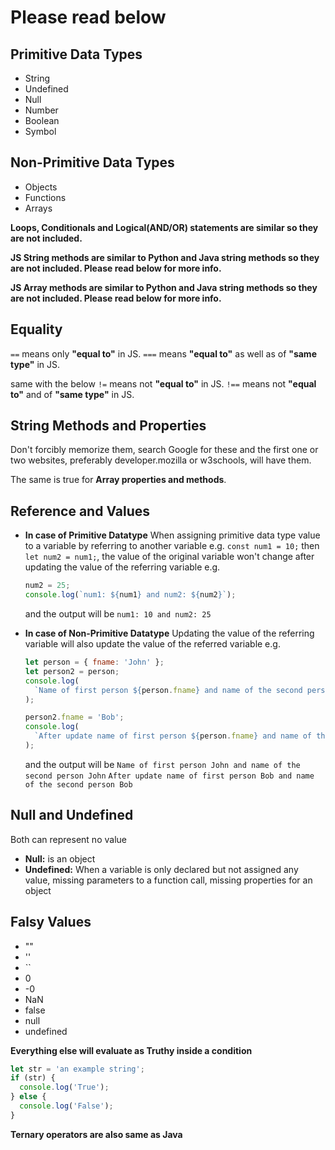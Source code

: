 # Please read below

## Primitive Data Types

- String
- Undefined
- Null
- Number
- Boolean
- Symbol

## Non-Primitive Data Types

- Objects
- Functions
- Arrays

**Loops, Conditionals and Logical(AND/OR) statements are similar so they are not included.**

**JS String methods are similar to Python and Java string methods so they are not included. Please read below for more info.**

**JS Array methods are similar to Python and Java string methods so they are not included. Please read below for more info.**

## Equality

`==` means only **"equal to"** in JS.
`===` means **"equal to"** as well as of **"same type"** in JS.

same with the below
`!=` means not **"equal to"** in JS.
`!==` means not **"equal to"** and of **"same type"** in JS.

## String Methods and Properties

Don't forcibly memorize them, search Google for these and the first one or two websites, preferably developer.mozilla or w3schools, will have them.

The same is true for **Array properties and methods**.

## Reference and Values

- **In case of Primitive Datatype**
  When assigning primitive data type value to a variable by referring to another variable e.g. `const num1 = 10;` then `let num2 = num1;`, the value of the original variable won't change after updating the value of the referring variable
  e.g.

  ```javascript
  num2 = 25;
  console.log(`num1: ${num1} and num2: ${num2}`);
  ```

  and the output will be `num1: 10 and num2: 25`

- **In case of Non-Primitive Datatype**
  Updating the value of the referring variable will also update the value of the referred variable
  e.g.

  ```javascript
  let person = { fname: 'John' };
  let person2 = person;
  console.log(
    `Name of first person ${person.fname} and name of the second person ${person2.fname}`
  );

  person2.fname = 'Bob';
  console.log(
    `After update name of first person ${person.fname} and name of the second person ${person2.fname}`
  );
  ```

  and the output will be
  `Name of first person John and name of the second person John`
  `After update name of first person Bob and name of the second person Bob`

## Null and Undefined

Both can represent no value

- **Null:** is an object
- **Undefined:** When a variable is only declared but not assigned any value, missing parameters to a function call, missing properties for an object

## Falsy Values

- ""
- ''
- ``
- 0
- -0
- NaN
- false
- null
- undefined

**Everything else will evaluate as Truthy inside a condition**

```javascript
let str = 'an example string';
if (str) {
  console.log('True');
} else {
  console.log('False');
}
```

**Ternary operators are also same as Java**
